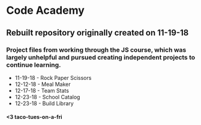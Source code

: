 Code Academy
========
Rebuilt repository originally created on 11-19-18
------------------

### Project files from working through the JS course, which was largely unhelpful and pursued creating independent projects to continue learning.

- 11-19-18 - Rock Paper Scissors 
- 12-12-18 - Meal Maker          
- 12-17-18 - Team Stats          
- 12-23-18 - School Catalog      
- 12-23-18 - Build Library

#### <3 taco-tues-on-a-fri